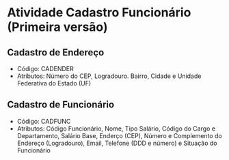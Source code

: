 # Atividade Cadastro Funcionário (Primeira versão)

## Cadastro de Endereço

- Código: CADENDER
- Atributos: Número do CEP, Logradouro. Bairro, Cidade e Unidade Federativa do Estado (UF)

## Cadastro de Funcionário

- Código: CADFUNC
- Atributos: Código Funcionário, Nome, Tipo Salário, Código do Cargo e Departamento, Salário Base, Enderço (CEP), Número e Complemento do Endereço (Logradouro), Email, Telefone (DDD e número) e Situação do Funcionário